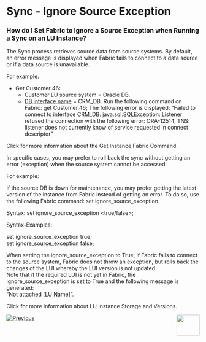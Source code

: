 # Sync - Ignore Source Exception

### How do I Set Fabric to Ignore a Source Exception when Running a Sync on an LU Instance?

The Sync process retrieves source data from source systems. By default, an error message is displayed when Fabric fails to connect to a data source or if a data source is unavailable.

For example:

* 	Get Customer 46:
    * 	Customer LU source system = Oracle DB.
    * 	[DB interface name](https://github.com/k2view-academy/K2View-Academy/blob/master/articles/05_DB_interfaces/01_interfaces_overview.md) = CRM_DB.
Run the following command on Fabric:  get Customer.46;
The following error is displayed:
“Failed to connect to interface CRM_DB: java.sql.SQLException: 
Listener refused the connection with the following error: 
ORA-12514, TNS: listener does not currently know of service requested in connect descriptor”

Click for more information about the Get Instance Fabric Command.

In specific cases, you may prefer to roll back the sync without getting an error (exception) when the source system cannot be accessed.
 
For example:

If the source DB is down for maintenance, you may prefer getting the latest version of the instance from Fabric instead of getting an error. 
To do so, use the following Fabric command: set ignore_source_exception.

Syntax:
set ignore_source_exception <true/false>;

Syntax-Examples:

  set ignore_source_exception true;\
  set ignore_source_exception false;

When setting the ignore_source_exception to True, if Fabric fails to connect to the source system, Fabric does not throw an exception, but rolls back the changes of the LUI whereby the LUI version is not updated.\
Note that if the required LUI is not yet in Fabric, the ignore_source_exception is set to True and the following message is generated:\
“Not attached [LU Name]”.

Click for more information about LU Instance Storage and Versions.
 


[![Previous](https://github.com/k2view-academy/K2View-Academy/blob/master/articles/images/Previous.png)](https://github.com/k2view-academy/K2View-Academy/blob/master/articles/14_sync_LU_instance/02_sync_modes.md)[<img align="right" width="60" height="54" src="https://github.com/k2view-academy/K2View-Academy/blob/master/articles/images/Next.png">](https://github.com/k2view-academy/K2View-Academy/blob/master/articles/14_sync_LU_instance/04_sync_methods.md)
